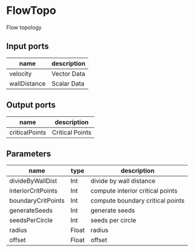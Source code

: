 
# FlowTopo
Flow topology

## Input ports
|name|description|
|-|-|
|velocity|Vector Data|
|wallDistance|Scalar Data|



## Output ports
|name|description|
|-|-|
|criticalPoints|Critical Points|



## Parameters
|name|type|description|
|-|-|-|
|divideByWallDist|Int|divide by wall distance|
|interiorCritPoints|Int|compute interior critical points|
|boundaryCritPoints|Int|compute boundary critical points|
|generateSeeds|Int|generate seeds|
|seedsPerCircle|Int|seeds per circle|
|radius|Float|radius|
|offset|Float|offset|
